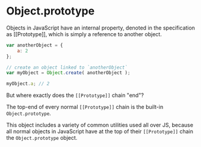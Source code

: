 # Object.prototype

Objects in JavaScript have an internal property, denoted in the specification as [[Prototype]], which is simply a reference to another object.

```javascript
var anotherObject = {
    a: 2
};

// create an object linked to `anotherObject`
var myObject = Object.create( anotherObject );

myObject.a; // 2
```

But where exactly does the `[[Prototype]]` chain "end"?

The top-end of every normal `[[Prototype]]` chain is the built-in `Object.prototype`.

This object includes a variety of common utilities used all over JS, because all normal objects in JavaScript have at the top of their `[[Prototype]]` chain the `Object.prototype` object.
